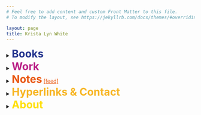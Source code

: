 ```yaml
---
# Feel free to add content and custom Front Matter to this file.
# To modify the layout, see https://jekyllrb.com/docs/themes/#overriding-theme-defaults

layout: page
title: Krista Lyn White
---
```

<details>
  <summary style="outline:none;"><h1 style="display: inline; color:#23348e;">Books</h1></summary>
  <ul>
     <li><a style="color:#23348e; text-decoration:underline;" href="https://www.amazon.com/dp/0988580586/">Over Oceans: A Memoir</a></li>
     <li><a style="color:#23348e; text-decoration:underline;" href="https://www.amazon.com/dp/0988580578/">Take Me Deeper: Reflections & Prayers from the Edge</a></li>
     <li><u>The Bible and Western Culture</u><br>[used in ResponsiveEd charter schools]</li>
     <li><u>World Geography</u><br>[used in ResponsiveEd charter schools]</li>
     <li><u>World History</u><br>[used in ResponsiveEd charter schools]</li>
     <li>Co-author, <u>Speech: Essentials of Communications</u><br>[Alpha Omega Publications]</li>
     <li><u>High School Health</u><br>[Alpha Omega Publications]</li>
     <li><u>British Literature</u><br>[Alpha Omega Publications]</li>
     <li><u>American Literature</u><br>[Alpha Omega Publications]</li>
     <li>Co-author, <u>Health Quest</u><br>[Alpha Omega Publications]</li>
  </ul>     
</details>
<details>
  <summary style="outline:none;"><h1 style="display: inline; color: #ba2086;">Work</h1></summary>
  <ul>
     <li>1997 ~ Writer [available for freelance work]</li>
     <li>2015 ~ Founder of <a style="color:#ba2086" href="https://wsoteam.org">Women's Sports Outreach</a></li>
     <li>2012 ~ <a style="color:#ba2086" href="https://bibpress.com">Blue Iris Books</a></li>
  </ul>     
</details>
<details>
  <summary style="outline:none;"><h1 style="display: inline; color:#e9560e;">Notes</h1> <a style="color:#e9560e" href="https://kristalynwhite.com/feed.xml">[feed]</a></summary>
  <ul>
     {% for post in site.posts %}
      <li>
        <a style="font-weight:bold; text-decoration:underline;" href="{{ post.url }}">{{ post.title }}</a> {{ post.date }} {{ post.excerpt }}
      </li>
     {% endfor %}
  </ul>     
</details>
<details>
  <summary style="outline:none;"><h1 style="display: inline; color:#f7b523;">Hyperlinks & Contact</h1></summary>
  <ul>
     <li><a style="color:#f7b523;" href="https://saint-bisou.com">Saint-Bisou.com</a></li>
     <li>Podcast [in the works]</li>
     <li>Email: [anything] at this domain</li>
  </ul>     
</details>
<details>
  <summary style="outline:none;"><h1 style="display: inline; color:#ffdf05;">About</h1></summary>
  <ul>
     <li>Based in Dallas</li>
     <li>Lived in France and Germany</li>
     <li>Studied psychology, theology, and literature</li>
     <li>Loves to eat bánh mì</li>
     <li>California native</li>
     <li>Photo: <a style="color:#ffdf05;" href="/assets/Krista-Lyn-White.jpg"> here</a> [for the curious]</li>
     <li>All posts are © Krista Lyn White. All rights reserved.</li>
  </ul>     
</details>
